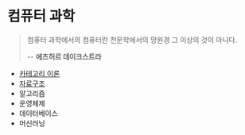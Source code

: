 # 컴퓨터 과학

> 컴퓨터 과학에서의 컴퓨터란 천문학에서의 망원경 그 이상의 것이 아니다.
>
> -- **에츠허르 데이크스트라**

- [카테고리 이론](category-theory/README.md)
- [자료구조](data-structures/README.md)
- 알고리즘
- 운영체제
- 데이터베이스
- 머신러닝

